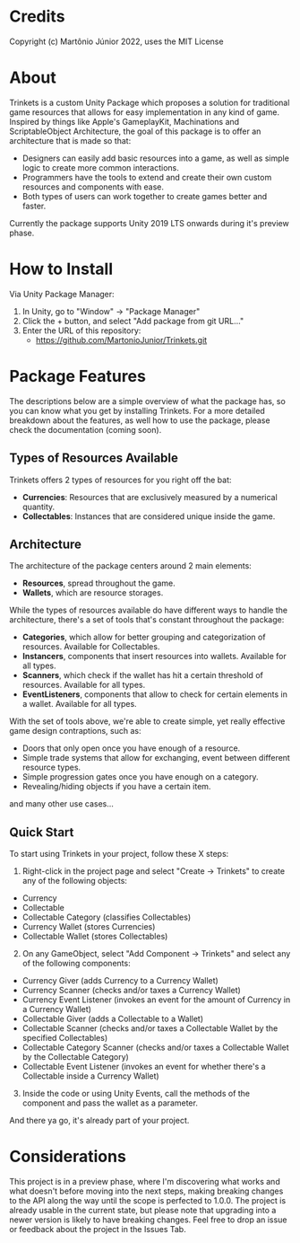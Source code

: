 # Credits
Copyright (c) Martônio Júnior 2022, uses the MIT License

# About

Trinkets is a custom Unity Package which proposes a solution for traditional game resources that allows for easy implementation in any kind of game. Inspired by things like Apple's GameplayKit, Machinations and ScriptableObject Architecture, the goal of this package is to offer an architecture that is made so that:

* Designers can easily add basic resources into a game, as well as simple logic to create more common interactions.
* Programmers have the tools to extend and create their own custom resources and components with ease.
* Both types of users can work together to create games better and faster.

Currently the package supports Unity 2019 LTS onwards during it's preview phase.

# How to Install

Via Unity Package Manager:
1. In Unity, go to "Window" -> "Package Manager"
2. Click the + button, and select "Add package from git URL..."
3. Enter the URL of this repository:
    * https://github.com/MartonioJunior/Trinkets.git

# Package Features
The descriptions below are a simple overview of what the package has, so you can know what you get by installing Trinkets. For a more detailed breakdown about the features, as well how to use the package, please check the documentation (coming soon).

## Types of Resources Available
Trinkets offers 2 types of resources for you right off the bat:

* **Currencies**: Resources that are exclusively measured by a numerical quantity.
* **Collectables**: Instances that are considered unique inside the game.

## Architecture
The architecture of the package centers around 2 main elements:
* **Resources**, spread throughout the game.
* **Wallets**, which are resource storages.

While the types of resources available do have different ways to handle the architecture, there's a set of tools that's constant throughout the package:

* **Categories**, which allow for better grouping and categorization of resources. Available for Collectables.
* **Instancers**, components that insert resources into wallets. Available for all types.
* **Scanners**, which check if the wallet has hit a certain threshold of resources. Available for all types.
* **EventListeners**, components that allow to check for certain elements in a wallet. Available for all types.

With the set of tools above, we're able to create simple, yet really effective game design contraptions, such as:
* Doors that only open once you have enough of a resource.
* Simple trade systems that allow for exchanging, event between different resource types.
* Simple progression gates once you have enough on a category.
* Revealing/hiding objects if you have a certain item.

and many other use cases...

## Quick Start

To start using Trinkets in your project, follow these X steps:
1. Right-click in the project page and select "Create -> Trinkets" to create any of the following objects:
- Currency
- Collectable
- Collectable Category (classifies Collectables)
- Currency Wallet (stores Currencies)
- Collectable Wallet (stores Collectables)

2. On any GameObject, select "Add Component -> Trinkets" and select any of the following components:
- Currency Giver (adds Currency to a Currency Wallet)
- Currency Scanner (checks and/or taxes a Currency Wallet)
- Currency Event Listener (invokes an event for the amount of Currency in a Currency Wallet)
- Collectable Giver (adds a Collectable to a Wallet)
- Collectable Scanner (checks and/or taxes a Collectable Wallet by the specified Collectables)
- Collectable Category Scanner (checks and/or taxes a Collectable Wallet by the Collectable Category)
- Collectable Event Listener (invokes an event for whether there's a Collectable inside a Currency Wallet)

3. Inside the code or using Unity Events, call the methods of the component and pass the wallet as a parameter.

And there ya go, it's already part of your project.

# Considerations
This project is in a preview phase, where I'm discovering what works and what doesn't before moving into the next steps, making breaking changes to the API along the way until the scope is perfected to 1.0.0. The project is already usable in the current state, but please note that upgrading into a newer version is likely to have breaking changes. Feel free to drop an issue or feedback about the project in the Issues Tab.
